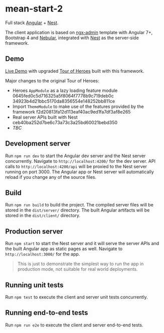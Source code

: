# mean-start-2

Full stack [Angular](https://github.com/angular/angular) + [Nest](https://github.com/nestjs/nest).

The client application is based on [ngx-admin](https://github.com/akveo/ngx-admin) template with Angular 7+, Bootstrap 4 and [Nebular](https://github.com/akveo/nebular), integrated with [Nest](https://github.com/nestjs/nest) as the server-side framework.

## Demo

[Live Demo](https://mean-start-2.herokuapp.com) with upgraded [Tour of Heroes](https://mean-start-2.herokuapp.com/#/pages/heroes/dashboard) built with this framework.

Major changes to the original Tour of Heroes:
-	Heroes `AppModule` as a lazy loading feature module 0645fed0c5d716325a5f8064f7778b9c719deb0c 34923b4d21bbc5170da8356554e148252bb811ce
-	Import `ThemeModule` to make use of the features provided by the framework f2d20813fa12d113eaf40ac9ed1fa7df3af8e265
-	Real server APIs built with Nest ceb40ba252d7be6c73a73c3a25bd60021bebd350
- *TBC*

## Development server

Run `npm run dev` to start the Angular dev server and the Nest server concurrently. Navigate to `http://localhost:4200/` for the dev server. API calls to `http://localhost:4200/api` will be proxied to the Nest server running on port 3000. The Angular app or Nest server will automatically reload if you change any of the source files.

## Build

Run `npm run build` to build the project. The compiled server files will be stored in the `dist/server/` directory. The built Angular artifacts will be stored in the `dist/client/` directory.

## Production server

Run `npm start` to start the Nest server and it will serve the server APIs and the built Angular app as static pages as well. Navigate to `http://localhost:3000/` for the app.
> This is just to demonstrate the simplest way to run the app in production mode, not suitable for real world deployments.

## Running unit tests

Run `npm test` to execute the client and server unit tests concurrently.

## Running end-to-end tests

Run `npm run e2e` to execute the client and server end-to-end tests.
